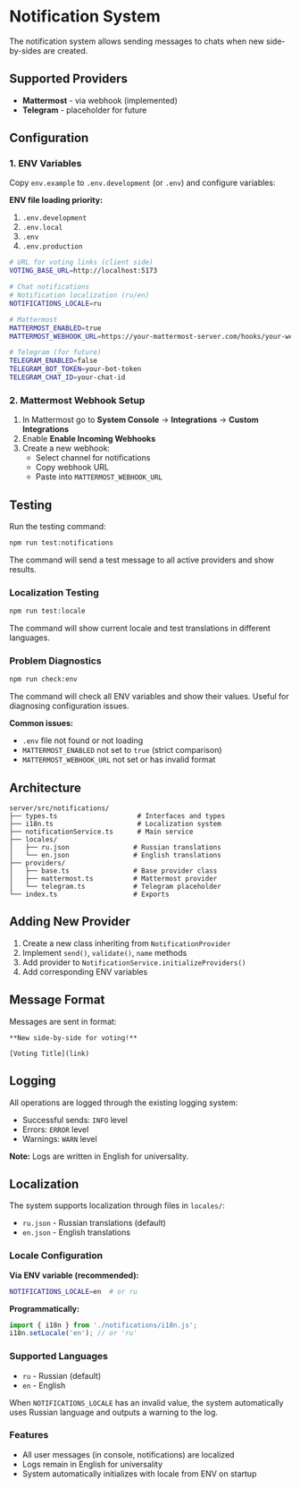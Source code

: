 # Notification System

The notification system allows sending messages to chats when new side-by-sides are created.

## Supported Providers

- **Mattermost** - via webhook (implemented)
- **Telegram** - placeholder for future

## Configuration

### 1. ENV Variables

Copy `env.example` to `.env.development` (or `.env`) and configure variables:

**ENV file loading priority:**
1. `.env.development`
2. `.env.local` 
3. `.env`
4. `.env.production`

```bash
# URL for voting links (client side)
VOTING_BASE_URL=http://localhost:5173

# Chat notifications
# Notification localization (ru/en)
NOTIFICATIONS_LOCALE=ru

# Mattermost
MATTERMOST_ENABLED=true
MATTERMOST_WEBHOOK_URL=https://your-mattermost-server.com/hooks/your-webhook-id

# Telegram (for future)
TELEGRAM_ENABLED=false
TELEGRAM_BOT_TOKEN=your-bot-token
TELEGRAM_CHAT_ID=your-chat-id
```

### 2. Mattermost Webhook Setup

1. In Mattermost go to **System Console** → **Integrations** → **Custom Integrations**
2. Enable **Enable Incoming Webhooks**
3. Create a new webhook:
   - Select channel for notifications
   - Copy webhook URL
   - Paste into `MATTERMOST_WEBHOOK_URL`

## Testing

Run the testing command:

```bash
npm run test:notifications
```

The command will send a test message to all active providers and show results.

### Localization Testing

```bash
npm run test:locale
```

The command will show current locale and test translations in different languages.

### Problem Diagnostics

```bash
npm run check:env
```

The command will check all ENV variables and show their values. Useful for diagnosing configuration issues.

**Common issues:**
- `.env` file not found or not loading
- `MATTERMOST_ENABLED` not set to `true` (strict comparison)
- `MATTERMOST_WEBHOOK_URL` not set or has invalid format

## Architecture

```
server/src/notifications/
├── types.ts                    # Interfaces and types
├── i18n.ts                     # Localization system
├── notificationService.ts      # Main service
├── locales/
│   ├── ru.json                # Russian translations
│   └── en.json                # English translations
├── providers/
│   ├── base.ts                # Base provider class
│   ├── mattermost.ts          # Mattermost provider
│   └── telegram.ts            # Telegram placeholder
└── index.ts                   # Exports
```

## Adding New Provider

1. Create a new class inheriting from `NotificationProvider`
2. Implement `send()`, `validate()`, `name` methods
3. Add provider to `NotificationService.initializeProviders()`
4. Add corresponding ENV variables

## Message Format

Messages are sent in format:

```
**New side-by-side for voting!**

[Voting Title](link)
```

## Logging

All operations are logged through the existing logging system:
- Successful sends: `INFO` level
- Errors: `ERROR` level  
- Warnings: `WARN` level

**Note:** Logs are written in English for universality.

## Localization

The system supports localization through files in `locales/`:
- `ru.json` - Russian translations (default)
- `en.json` - English translations

### Locale Configuration

**Via ENV variable (recommended):**
```bash
NOTIFICATIONS_LOCALE=en  # or ru
```

**Programmatically:**
```typescript
import { i18n } from './notifications/i18n.js';
i18n.setLocale('en'); // or 'ru'
```

### Supported Languages

- `ru` - Russian (default)
- `en` - English

When `NOTIFICATIONS_LOCALE` has an invalid value, the system automatically uses Russian language and outputs a warning to the log.

### Features

- All user messages (in console, notifications) are localized
- Logs remain in English for universality
- System automatically initializes with locale from ENV on startup
